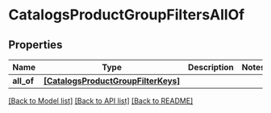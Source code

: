 # CatalogsProductGroupFiltersAllOf


## Properties
Name | Type | Description | Notes
------------ | ------------- | ------------- | -------------
**all_of** | [**[CatalogsProductGroupFilterKeys]**](CatalogsProductGroupFilterKeys.md) |  | 

[[Back to Model list]](../README.md#documentation-for-models) [[Back to API list]](../README.md#documentation-for-api-endpoints) [[Back to README]](../README.md)


